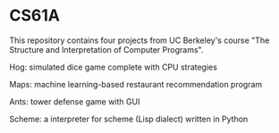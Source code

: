 # CS61A
This repository contains four projects from UC Berkeley's course "The Structure and Interpretation of Computer Programs".

Hog: simulated dice game complete with CPU strategies

Maps: machine learning-based restaurant recommendation program

Ants: tower defense game with GUI

Scheme: a interpreter for scheme (Lisp dialect) written in Python
